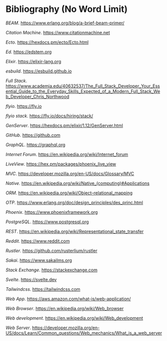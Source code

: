 # Bibliography (No Word Limit)

<!-- Use the appropriate style for your discipline. -->

*BEAM*. <https://www.erlang.org/blog/a-brief-beam-primer/>

*Citation Machine*. <https://www.citationmachine.net>

*Ecto*. <https://hexdocs.pm/ecto/Ecto.html>

*Ed*. <https://edstem.org>

*Elixir*. <https://elixir-lang.org>

*esbuild*. <https://esbuild.github.io>

*Full Stack*. <https://www.academia.edu/40632537/The_Full_Stack_Developer_Your_Essential_Guide_to_the_Everyday_Skills_Expected_of_a_Modern_Full_Stack_Web_Developer_Chris_Northwood>

*flyio*. <https://fly.io>

*flyio stack*. <https://fly.io/docs/hiring/stack/>

*GenServer*. <https://hexdocs.pm/elixir/1.12/GenServer.html>

*GitHub*. <https://github.com>

*GraphQL*. <https://graphql.org>

*Internet Forum*. <https://en.wikipedia.org/wiki/Internet_forum>

*LiveView*. <https://hex.pm/packages/phoenix_live_view>

*MVC*. <https://developer.mozilla.org/en-US/docs/Glossary/MVC>

*Native*. <https://en.wikipedia.org/wiki/Native_(computing)#Applications>

*ORM*. <https://en.wikipedia.org/wiki/Object–relational_mapping>

*OTP*. <https://www.erlang.org/doc/design_principles/des_princ.html>

*Phoenix*. <https://www.phoenixframework.org>

*PostgreSQL*. <https://www.postgresql.org>

*REST*. <https://en.wikipedia.org/wiki/Representational_state_transfer>

*Reddit*. <https://www.reddit.com>

*Rustler*. <https://github.com/rusterlium/rustler>

*Sakai*. <https://www.sakailms.org>

*Stack Exchange*. <https://stackexchange.com>

*Svelte*. <https://svelte.dev>

*Tailwindcss*. <https://tailwindcss.com>

*Web App*. <https://aws.amazon.com/what-is/web-application/>

*Web Browser*. <https://en.wikipedia.org/wiki/Web_browser>

*Web development*. <https://en.wikipedia.org/wiki/Web_development>

*Web Server*. <https://developer.mozilla.org/en-US/docs/Learn/Common_questions/Web_mechanics/What_is_a_web_server>
